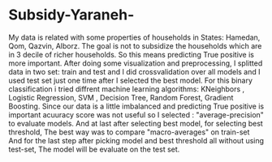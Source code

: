 # Subsidy-Yaraneh-
My data is related with some properties of households in States: Hamedan, Qom, Qazvin, Alborz.
The goal is not to subsidize the households which are in 3 decile of richer households. So this means predicting True positive is more important.
After doing some visualization and preprocessing, I splitted data in two set: train and test and I did crossvalidation over all models and I used test set just one time after I selected the best model. 
For this binary classification i tried diffrent machine learning algorithms: KNeighbors , Logistic Regression, SVM , Decision Tree, Random Forest, Gradient Boosting.
Since our data is a little imbalanced and predicting True positive is important acuuracy score was not useful so I selected : "average-precision" to evaluate models. And at last after selecting best model, for selecting best threshold, The best way was to compare "macro-averages" on train-set
And for the last step after picking model and best threshold all without using test-set, The model will be evaluate on the test set.
